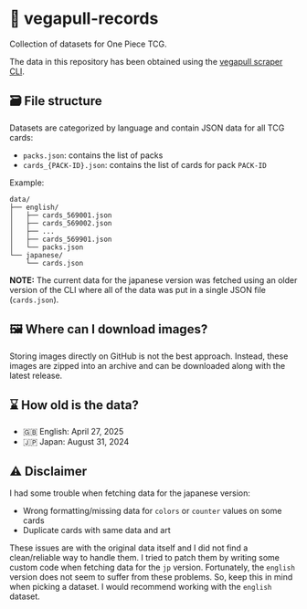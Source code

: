 # 👒 vegapull-records

Collection of datasets for One Piece TCG.

The data in this repository has been obtained using the [vegapull scraper CLI](https://githube.com/Coko7/vegapull).

## 🗃️ File structure

Datasets are categorized by language and contain JSON data for all TCG cards:
- `packs.json`: contains the list of packs
- `cards_{PACK-ID}.json`: contains the list of cards for pack `PACK-ID`

Example:
```
data/
├── english/
│   ├── cards_569001.json
│   ├── cards_569002.json
│   ├── ...
│   ├── cards_569901.json
│   └── packs.json
└── japanese/
    └── cards.json
```

**NOTE:** The current data for the japanese version was fetched using an older version of the CLI where all of the data
was put in a single JSON file (`cards.json`).

## 🖼️ Where can I download images?

Storing images directly on GitHub is not the best approach.
Instead, these images are zipped into an archive and can be downloaded along with the latest release.

## ⌛ How old is the data?

- 🇬🇧 English: April 27, 2025
- 🇯🇵 Japan: August 31, 2024

## ⚠️ Disclaimer

I had some trouble when fetching data for the japanese version:
- Wrong formatting/missing data for `colors` or `counter` values on some cards
- Duplicate cards with same data and art

These issues are with the original data itself and I did not find a clean/reliable way to handle them.
I tried to patch them by writing some custom code when fetching data for the `jp` version.
Fortunately, the `english` version does not seem to suffer from these problems.
So, keep this in mind when picking a dataset. I would recommend working with the `english` dataset.
